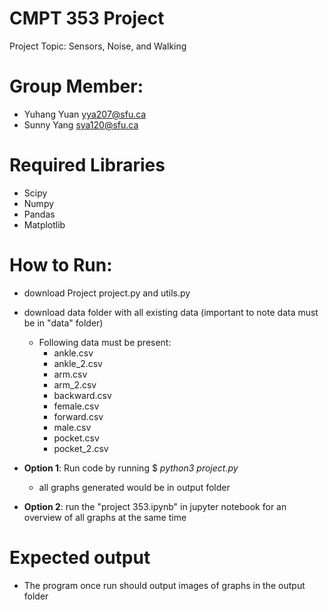 # CMPT 353 Project
 Project Topic: Sensors, Noise, and Walking


# Group Member:
- Yuhang Yuan yya207@sfu.ca
- Sunny Yang sya120@sfu.ca

# Required Libraries 
- Scipy
- Numpy
- Pandas 
- Matplotlib

# How to Run:
- download Project project.py and utils.py
- download data folder with all existing data (important to note data must be in "data" folder)
    - Following data must be present:
        - ankle.csv
        - ankle_2.csv
        - arm.csv
        - arm_2.csv
        - backward.csv
        - female.csv
        - forward.csv
        - male.csv
        - pocket.csv
        - pocket_2.csv
         
- **Option 1**: Run code by running $ _python3 project.py_

    - all graphs generated would be in output folder

- **Option 2**: run the "project 353.ipynb" in jupyter notebook for an overview of all graphs at the same time

# Expected output
- The program once run should output images of graphs in the output folder
